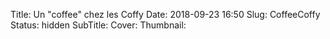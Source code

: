 Title: Un "coffee" chez les Coffy
Date: 2018-09-23 16:50
Slug: CoffeeCoffy
Status: hidden
SubTitle: 
Cover: 
Thumbnail: 

